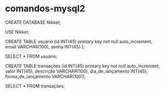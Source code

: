# comandos-mysql2

CREATE DATABASE Nikkel;

USE Nikkel;

CREATE TABLE usuário (id INT(45) primary key not null auto_increment, email VARCHAR(100), senha INT(45) );

SELECT * FROM usuário;

CREATE TABLE transações (id INT(45) primary key not null auto_increment, valor INT(45), descrição VARCHAR(100), dia_de_lançamento INT(45), forma_de_lançamento VARCHAR(100));

SELECT * FROM transações;
